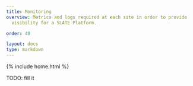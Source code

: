 ```yaml
---
title: Monitoring
overview: Metrics and logs required at each site in order to provide
  visibility for a SLATE Platform.

order: 40

layout: docs
type: markdown
---
```

{% include home.html %}

TODO: fill it
